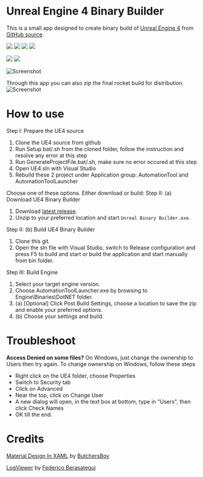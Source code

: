 Unreal Engine 4 Binary Builder
======================

This is a small app designed to create binary build of [Unreal Engine 4](https://www.unrealengine.com/) from [GitHub source](https://github.com/EpicGames/UnrealEngine).

![](https://img.shields.io/twitter/follow/ryanjon2040.svg?style=popout)	![](https://img.shields.io/github/last-commit/ryanjon2040/UE4-Binary-Builder.svg?style=popout) ![](https://img.shields.io/github/license/ryanjon2040/UE4-Binary-Builder.svg?style=popout) ![](https://img.shields.io/github/downloads/ryanjon2040/UE4-Binary-Builder/total.svg?style=popout) 

![](https://img.shields.io/github/languages/code-size/ryanjon2040/UE4-Binary-Builder.svg?style=flat) ![](https://img.shields.io/github/repo-size/ryanjon2040/UE4-Binary-Builder.svg?style=flat)

![Screenshot](https://i.imgur.com/z9u42gI.png)

Through this app you can also zip the final rocket build for distribution.
![Screenshot](https://i.imgur.com/oOKw8uy.png)

# How to use

Step I: Prepare the UE4 source
1. Clone the UE4 source from github
2. Run Setup.bat/.sh from the cloned folder, follow the instruction and resolve any error at this step
3. Run GenerateProjectFile.bat/.sh, make sure no error occured at this step
4. Open UE4.sln with Visual Studio
5. Rebuild these 2 project under Application group: AutomationTool and AutomationToolLauncher

Choose one of these options. Either download or build:
Step II: (a) Download UE4 Binary Builder
1. Download [latest release](https://github.com/ryanjon2040/UE4-Binary-Builder/releases/latest).
2. Unzip to your preferred location and start `Unreal Binary Builder.exe`.

Step II: (b) Build UE4 Binary Builder
1. Clone this git.
2. Open the sln file with Visual Studio, switch to Release configuration and press F5 to build and start or build the application and start manually from bin folder.

Step III: Build Engine
1. Select your target engine version.
2. Choose AutomationToolLauncher.exe by browsing to Engine\Binaries\DotNET folder.
3. (a) [Optional] Click Post Build Settings, choose a location to save the zip and enable your preferred options.
3. (b) Choose your settings and build.

# Troubleshoot

**Access Denied on some files?**
On Windows, just change the ownership to Users then try again. To change ownership on Windows, follow these steps
 - Right click on the UE4 folder, choose Properties
 - Switch to Security tab
 - Click on Advanced
 - Near the top, click on Change User
 - A new dialog will open, in the text box at bottom, type in "Users", then click Check Names
 - OK till the end.

   

# Credits

[Material Design In XAML](https://github.com/MaterialDesignInXAML/MaterialDesignInXamlToolkit) by [ButchersBoy](https://github.com/ButchersBoy)

[LogViewer](https://stackoverflow.com/a/16745054) by [Federico Berasategui](https://stackoverflow.com/users/643085/federico-berasategui)

